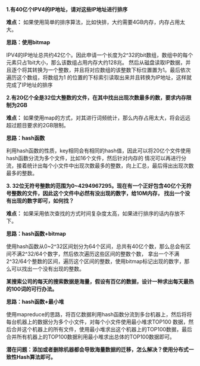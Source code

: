 **1.有40亿个IPV4的IP地址，请对这些IP地址进行排序**

**难点：** 如果使用简单的排序算法，比如快排，大约需要4GB内存，内存占用太大。

**思路：使用bitmap**

IPV4的IP地址总共约42亿个。因此申请一个长度为2^32的bit数组，数组中的每个元素只占1bit大小，那么该数组占用内存大约128兆。
然后从磁盘读取IP数据，并且逐个将其转换为一个整数，并且将对应数组的该整数下标位置置为1。最后依次遍历这个数组，将数组为1
的位置的下标索引读取出来并且转换为IP地址，这样就完成了IP地址的排序


**2.有20亿个全是32位大整数的文件，在其中找出出现次数最多的数，要求内存限制为2GB**

**难点：** 如果使用map的方式，对其进行词频统计，那么内存占用太大，将会远远超过题目要求的2GB限制。

**思路：hash函数**

利用hash函数的性质，key相同会有相同的hash值，因此可以将20亿个文件使用hash函数分流为多个文件，比如16个文件，然后针对内存的
情况可以再进行分流，接着统计出每个小文件中出现次数最多的整数，向上汇总，最后得出出现次数最多的整数。


**3. 32位无符号整数的范围为0~4294967295。现在有一个正好包含40亿个无符号整数的文件，因此这个文件中必然有没出现的数字，给10M内存，
找出一个没有出现的数字即可，如何找？**

**难点：** 如果采用依次查找的方式时间复杂度太高，如果进行排序的话内存放不下。

**思路：hash函数+bitmap**

使用hash函数从0~2^32区间划分为64个区间，总共有40亿个数，那么总会有区间不满2^32/64个数字，然后依次遍历这些区间的整数个数，
拿出一个不满2^32/64个整数的区间，遍历这个区间的整数，使用bitmap标记出现的数字，那么可以找出一个没有出现的整数。

**某搜索公司的每天的搜索数据是海量，假设有百亿的数据，设计一种求出每天最热的100词的可行办法。**

**思路：hash函数+最小堆**

使用mapreduce的思路，将百亿数据利用hash函数分流到多台机器上，然后将将每台机器上的数据分为多个小文件，对每个小文件使用最小堆求TOP100
数据，然后合并这个机器上的所有文件，使用最小堆求出这个机器上的TOP100数据，最后合并所有机器上的TOP100数据利用最小堆求出总体的TOP100数据即可。

**潜在问题：添加或者删除机器都会导致海量数据的迁移，怎么解决？使用分布式一致性Hash算法即可。**
